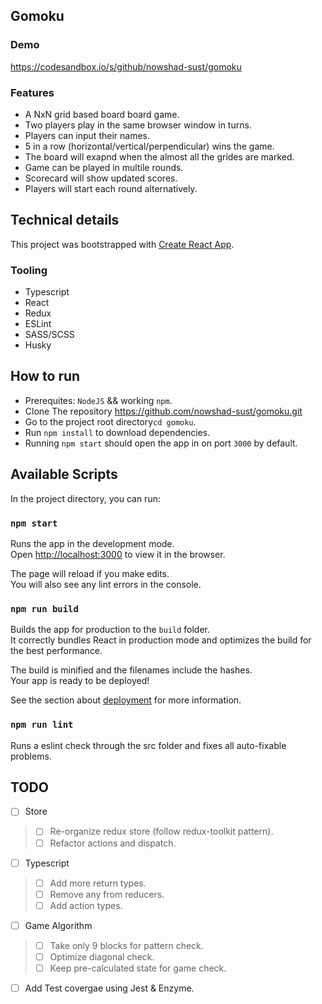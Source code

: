 ## Gomoku

### Demo
https://codesandbox.io/s/github/nowshad-sust/gomoku

### Features
- A NxN grid based board board game.
- Two players play in the same browser window in turns.
- Players can input their names.
- 5 in a row (horizontal/vertical/perpendicular) wins the game.
- The board will exapnd when the almost all the grides are marked.
- Game can be played in multile rounds.
- Scorecard will show updated scores.
- Players will start each round alternatively.

## Technical details

This project was bootstrapped with [Create React App](https://github.com/facebook/create-react-app).

### Tooling
- Typescript
- React
- Redux
- ESLint
- SASS/SCSS
- Husky

## How to run
- Prerequites: `NodeJS` && working `npm`.
- Clone The repository https://github.com/nowshad-sust/gomoku.git
- Go to the project root directory`cd gomoku`.
- Run `npm install` to download dependencies.
- Running `npm start` should open the app in on port `3000` by default.


## Available Scripts

In the project directory, you can run:

### `npm start`

Runs the app in the development mode.<br />
Open [http://localhost:3000](http://localhost:3000) to view it in the browser.

The page will reload if you make edits.<br />
You will also see any lint errors in the console.

### `npm run build`

Builds the app for production to the `build` folder.<br />
It correctly bundles React in production mode and optimizes the build for the best performance.

The build is minified and the filenames include the hashes.<br />
Your app is ready to be deployed!

See the section about [deployment](https://facebook.github.io/create-react-app/docs/deployment) for more information.

### `npm run lint`
Runs a eslint check through the src folder and fixes all auto-fixable problems.

## TODO
- [ ] Store
> - [ ] Re-organize redux store (follow redux-toolkit pattern).
> - [ ] Refactor actions and dispatch.
- [ ] Typescript
> - [ ] Add more return types.
> - [ ] Remove any from reducers.
> - [ ] Add action types.
- [ ] Game Algorithm
> - [ ] Take only 9 blocks for pattern check.
> - [ ] Optimize diagonal check.
> - [ ] Keep pre-calculated state for game check.
- [ ] Add Test covergae using Jest & Enzyme.
